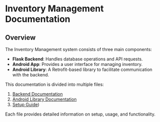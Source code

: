 # Inventory Management Documentation

## Overview
The Inventory Management system consists of three main components:
- **Flask Backend**: Handles database operations and API requests.
- **Android App**: Provides a user interface for managing inventory.
- **Android Library**: A Retrofit-based library to facilitate communication with the backend.

This documentation is divided into multiple files:
1. [Backend Documentation](/Docs/Backend.md)
3. [Android Library Documentation](/Docs/AndroidLibrary.md)
5. [Setup Guide](/Docs/Setup.md))

Each file provides detailed information on setup, usage, and functionality.

